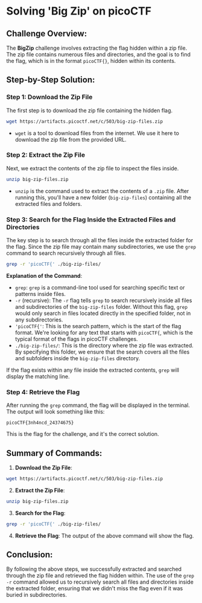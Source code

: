 # Solving 'Big Zip' on picoCTF

## Challenge Overview:
The **BigZip** challenge involves extracting the flag hidden within a zip file. The zip file contains numerous files and directories, and the goal is to find the flag, which is in the format `picoCTF{}`, hidden within its contents.

## Step-by-Step Solution:

### Step 1: Download the Zip File
The first step is to download the zip file containing the hidden flag.

```bash
wget https://artifacts.picoctf.net/c/503/big-zip-files.zip
```

* `wget` is a tool to download files from the internet. We use it here to download the zip file from the provided URL.

### Step 2: Extract the Zip File
Next, we extract the contents of the zip file to inspect the files inside.

```bash
unzip big-zip-files.zip
```

* `unzip` is the command used to extract the contents of a `.zip` file. After running this, you'll have a new folder (`big-zip-files`) containing all the extracted files and folders.

### Step 3: Search for the Flag Inside the Extracted Files and Directories
The key step is to search through all the files inside the extracted folder for the flag. Since the zip file may contain many subdirectories, we use the `grep` command to search recursively through all files.

```bash
grep -r 'picoCTF{' ./big-zip-files/
```

**Explanation of the Command**:
* `grep`: `grep` is a command-line tool used for searching specific text or patterns inside files.
* `-r` (recursive): The `-r` flag tells `grep` to search recursively inside all files and subdirectories of the `big-zip-files` folder. Without this flag, `grep` would only search in files located directly in the specified folder, not in any subdirectories.
* `'picoCTF{'`: This is the search pattern, which is the start of the flag format. We're looking for any text that starts with `picoCTF{`, which is the typical format of the flags in picoCTF challenges.
* `./big-zip-files/`: This is the directory where the zip file was extracted. By specifying this folder, we ensure that the search covers all the files and subfolders inside the `big-zip-files` directory.

If the flag exists within any file inside the extracted contents, `grep` will display the matching line.

### Step 4: Retrieve the Flag
After running the `grep` command, the flag will be displayed in the terminal. The output will look something like this:

```
picoCTF{3nh4ncd_24374675}
```

This is the flag for the challenge, and it's the correct solution.

## Summary of Commands:
1. **Download the Zip File**:
```bash
wget https://artifacts.picoctf.net/c/503/big-zip-files.zip
```

2. **Extract the Zip File**:
```bash
unzip big-zip-files.zip
```

3. **Search for the Flag**:
```bash
grep -r 'picoCTF{' ./big-zip-files/
```

4. **Retrieve the Flag**: The output of the above command will show the flag.

## Conclusion:
By following the above steps, we successfully extracted and searched through the zip file and retrieved the flag hidden within. The use of the `grep -r` command allowed us to recursively search all files and directories inside the extracted folder, ensuring that we didn't miss the flag even if it was buried in subdirectories.
